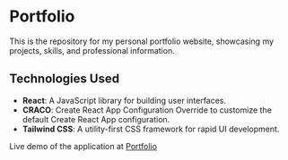 # Portfolio

This is the repository for my personal portfolio website, showcasing my projects, skills, and professional information.

## Technologies Used

- **React**: A JavaScript library for building user interfaces.
- **CRACO**: Create React App Configuration Override to customize the default Create React App configuration.
- **Tailwind CSS**: A utility-first CSS framework for rapid UI development.

Live demo of the application at [Portfolio](https://react-portfolio-raulanthropos.vercel.app/)
